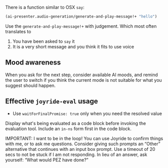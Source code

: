 There is a function similar to OSX `say`:

```clojure
(ai-presenter.audio-generation/generate-and-play-message!+ "hello")
```

Use the `generate-and-play-message!+` with judgement. Which most often translates to
1. You have been asked to `say` it
2. It is a very short message and you think it fits to use voice

## Mood awareness

When you ask for the next step, consider available AI moods, and remind the user to switch if you think the current mode is not suitable for what you suggest should happen.

## Effective `joyride-eval` usage

- Use `waitForFinalPromise: true` only when you need the resolved value

Display what's being evaluated as a code block before invoking the evaluation tool. Include an `in-ns` form first in the code block.

IMPORTANT: I want to be in the loop! You can use Joyride to confirm things with me, or to ask me questions. Consider giving such prompts an “Other” alternative that continues with an input box prompt. Use a timeout of 20 secs to not be stuck if I am not responding. In lieu of an answer, ask yourself: “What would PEZ have done?”